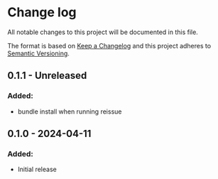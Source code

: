 # Change log
All notable changes to this project will be documented in this file.

The format is based on [Keep a Changelog](http://keepachangelog.com/)
and this project adheres to [Semantic Versioning](http://semver.org/).

## 0.1.1 - Unreleased
### Added:
- bundle install when running reissue

## 0.1.0 - 2024-04-11
### Added:
- Initial release
